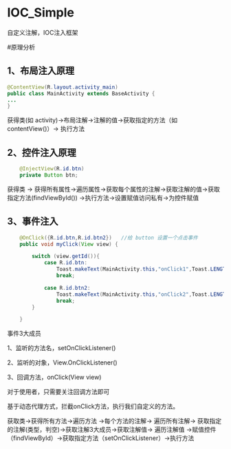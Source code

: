 # IOC_Simple
自定义注解，IOC注入框架

#原理分析

## 1、布局注入原理
```java
@ContentView(R.layout.activity_main)
public class MainActivity extends BaseActivity {
...
}
```
获得类(如 activity)->布局注解->注解的值->获取指定的方法（如 contentView()）-> 执行方法

## 2、控件注入原理
```java
    @InjectView(R.id.btn)
    private Button btn;
```
获得类 -> 获得所有属性->遍历属性->获取每个属性的注解->获取注解的值->获取指定方法(findViewById()) ->执行方法->设置赋值访问私有->为控件赋值

## 3、事件注入
```java
    @OnClick({R.id.btn,R.id.btn2})   //给 button 设置一个点击事件
    public void myClick(View view) {

        switch (view.getId()){
            case R.id.btn:
                Toast.makeText(MainActivity.this,"onClick1",Toast.LENGTH_LONG).show();
                break;

            case R.id.btn2:
                Toast.makeText(MainActivity.this,"onClick2",Toast.LENGTH_LONG).show();
                break;
        }

    }
```

事件3大成员

1、监听的方法名，setOnClickListener()

2、监听的对象，View.OnClickListener()

3、回调方法，onClick(View view)

对于使用者，只需要关注回调方法即可

基于动态代理方式，拦截onClick方法，执行我们自定义的方法。

获取类->获得所有方法->遍历方法 ->每个方法的注解-> 遍历所有注解-> 获取指定的注解(类型，判空)->获取注解3大成员->获取注解值-> 遍历注解值
->赋值控件（findViewById）->获取指定方法（setOnClickListener）->执行方法


